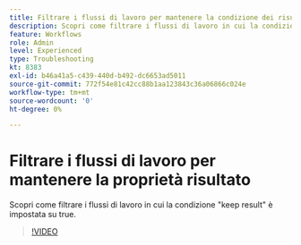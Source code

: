 ```yaml
---
title: Filtrare i flussi di lavoro per mantenere la condizione dei risultati
description: Scopri come filtrare i flussi di lavoro in cui la condizione "keep result" è impostata su true.
feature: Workflows
role: Admin
level: Experienced
type: Troubleshooting
kt: 8383
exl-id: b46a41a5-c439-440d-b492-dc6653ad5011
source-git-commit: 772f54e81c42cc88b1aa123843c36a06866c024e
workflow-type: tm+mt
source-wordcount: '0'
ht-degree: 0%

---
```


# Filtrare i flussi di lavoro per mantenere la proprietà risultato

Scopri come filtrare i flussi di lavoro in cui la condizione &quot;keep result&quot; è impostata su true.

>[!VIDEO](https://video.tv.adobe.com/v/335888?quality=12)
